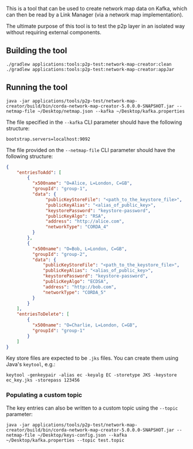 This is a tool that can be used to create network map data on Kafka, which can then be read by a Link Manager (via a network map implementation). 

The ultimate purpose of this tool is to test the p2p layer in an isolated way without requiring external components.

## Building the tool
```
./gradlew applications:tools:p2p-test:network-map-creator:clean
./gradlew applications:tools:p2p-test:network-map-creator:appJar
```

## Running the tool

```
java -jar applications/tools/p2p-test/network-map-creator/build/bin/corda-network-map-creator-5.0.0.0-SNAPSHOT.jar --netmap-file ~/Desktop/netmap.json --kafka ~/Desktop/kafka.properties
```

The file specified in the `--kafka` CLI parameter should have the following structure:
```
bootstrap.servers=localhost:9092
```

The file provided on the `--netmap-file` CLI parameter should have the following structure:
```json
{
    "entriesToAdd": [
        {
          "x500name": "O=Alice, L=London, C=GB",
          "groupId": "group-1",
          "data": {
               "publicKeyStoreFile": "<path_to_the_keystore_file>",
               "publicKeyAlias": "<alias_of_public_key>", 
               "keystorePassword": "keystore-password",
               "publicKeyAlgo": "RSA",
               "address": "http://alice.com",
               "networkType": "CORDA_4"       
          }
        },
        {
          "x500name": "O=Bob, L=London, C=GB",
          "groupId": "group-2",
          "data": {
              "publicKeyStoreFile": "<path_to_the_keystore_file>",
              "publicKeyAlias": "<alias_of_public_key>", 
              "keystorePassword": "keystore-password",
              "publicKeyAlgo": "ECDSA",
              "address": "http://bob.com",
              "networkType": "CORDA_5"
          }
        }
    ],
    "entriesToDelete": [
        {
          "x500name": "O=Charlie, L=London, C=GB",
          "groupId": "group-1"
        }
    ]
}
```

Key store files are expected to be `.jks` files. You can create them using Java's `keytool`, e.g.:
```
keytool -genkeypair -alias ec -keyalg EC -storetype JKS -keystore ec_key.jks -storepass 123456
```

### Populating a custom topic

The key entries can also be written to a custom topic using the `--topic` parameter:
```
java -jar applications/tools/p2p-test/network-map-creator/build/bin/corda-network-map-creator-5.0.0.0-SNAPSHOT.jar --netmap-file ~/Desktop/keys-config.json --kafka ~/Desktop/kafka.properties --topic test.topic
```